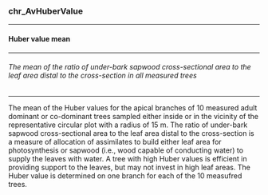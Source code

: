 ### chr_AvHuberValue



------
#### Huber value mean



------
###### The mean of the ratio of under-bark sapwood cross-sectional area to the leaf area distal to the cross-section in all measured trees



------
The mean of the Huber values for the apical branches of 10 measured adult dominant or co-dominant trees sampled either inside or in the vicinity of the representative circular plot with a radius of 15 m. The ratio of under-bark sapwood cross-sectional area to the leaf area distal to the cross-section is a measure of allocation of assimilates to build either leaf area for photosynthesis or sapwood (i.e., wood capable of conducting water) to supply the leaves with water. A tree with high Huber values is efficient in providing support to the leaves, but may not invest in high leaf areas. The Huber value is determined on one branch for each of the 10 measufred trees.